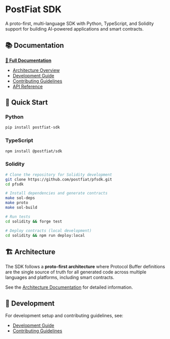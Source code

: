 # PostFiat SDK

A proto-first, multi-language SDK with Python, TypeScript, and Solidity support for building AI-powered applications and smart contracts.

## 📚 Documentation

**[📖 Full Documentation](https://allenday.github.io/pfsdk)**

- [Architecture Overview](docs/ARCHITECTURE.md)
- [Development Guide](docs/DEVELOPMENT.md)
- [Contributing Guidelines](docs/CONTRIBUTING.md)
- [API Reference](https://allenday.github.io/pfsdk/api/openapi/)

## 🚀 Quick Start

### Python
```bash
pip install postfiat-sdk
```

### TypeScript
```bash
npm install @postfiat/sdk
```

### Solidity
```bash
# Clone the repository for Solidity development
git clone https://github.com/postfiat/pfsdk.git
cd pfsdk

# Install dependencies and generate contracts
make sol-deps
make proto
make sol-build

# Run tests
cd solidity && forge test

# Deploy contracts (local development)
cd solidity && npm run deploy:local
```

## 🏗️ Architecture

The SDK follows a **proto-first architecture** where Protocol Buffer definitions are the single source of truth for all generated code across multiple languages and platforms, including smart contracts.

See the [Architecture Documentation](docs/ARCHITECTURE.md) for detailed information.

## 🔧 Development

For development setup and contributing guidelines, see:
- [Development Guide](docs/DEVELOPMENT.md)
- [Contributing Guidelines](docs/CONTRIBUTING.md)
